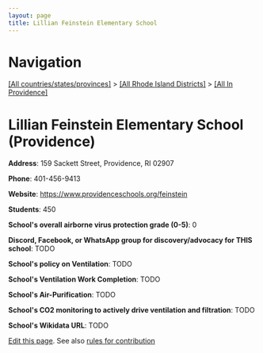 ```yaml
---
layout: page
title: Lillian Feinstein Elementary School
---
```

# Navigation

[[All countries/states/provinces]](../../..) > [[All Rhode Island Districts]](../..) > [[All In Providence]](..)

# Lillian Feinstein Elementary School (Providence)

**Address**: 159 Sackett Street, Providence, RI 02907

**Phone**: 401-456-9413

**Website**: <https://www.providenceschools.org/feinstein>

**Students**: 450

**School's overall airborne virus protection grade (0-5)**: 0

**Discord, Facebook, or WhatsApp group for discovery/advocacy for THIS school**: TODO

**School's policy on Ventilation**: TODO

**School's Ventilation Work Completion**: TODO

**School's Air-Purification**: TODO

**School's CO2 monitoring to actively drive ventilation and filtration**: TODO

**School's Wikidata URL**: TODO


[Edit this page](https://github.com/ventilate-schools/RI/edit/main/./Providence/Lillian_Feinstein_Elementary_School.md). See also [rules for contribution](../../../contribution-rules/)